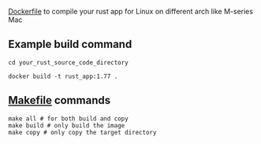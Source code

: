 [Dockerfile](./Dockerfile) to compile your rust app for Linux on different arch like M-series Mac

## Example build command

```
cd your_rust_source_code_directory

docker build -t rust_app:1.77 .
```

## [Makefile](./Makefile) commands

```
make all # for both build and copy
make build # only build the image
make copy # only copy the target directory
```
